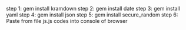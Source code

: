 step 1:
gem install kramdown
step 2:
gem install date
step 3:
gem install yaml
step 4:
gem install json
step 5:
gem install secure_random
step 6:
Paste from file js.js codes into console of browser



